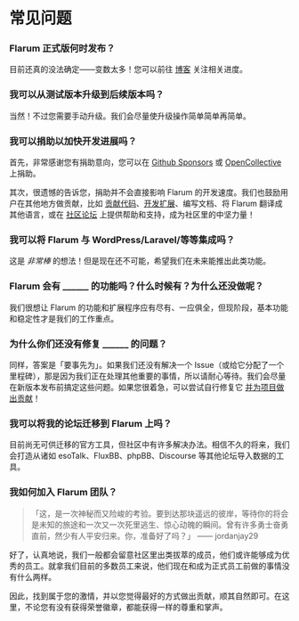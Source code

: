 # 常见问题

### Flarum 正式版何时发布？

目前还真的没法确定——变数太多！您可以前往 [博客](https://discuss.flarum.org/t/blog) 关注相关进度。

### 我可以从测试版本升级到后续版本吗？

当然！不过您需要手动升级。我们会尽量使升级操作简单简单再简单。

### 我可以捐助以加快开发进展吗？

首先，非常感谢您有捐助意向，您可以在 [Github Sponsors](https://github.com/sponsors/flarum) 或 [OpenCollective](https://opencollective.com/flarum) 上捐助。

其次，很遗憾的告诉您，捐助并不会直接影响 Flarum 的开发速度。我们也鼓励用户在其他地方做贡献，比如 [贡献代码](contributing.md)、[开发扩展](/extend/)、编写文档、将 Flarum 翻译成其他语言，或在 [社区论坛](https://discuss.flarum.org/) 上提供帮助和支持，成为社区里的中坚力量！

### 我可以将 Flarum 与 WordPress/Laravel/等等集成吗？

这是 _非常棒_ 的想法！但是现在还不可能，希望我们在未来能推出此类功能。

### Flarum 会有 ______ 的功能吗？什么时候有？为什么还没做呢？

我们很想让 Flarum 的功能和扩展程序应有尽有、一应俱全，但现阶段，基本功能和稳定性才是我们的工作重点。

### 为什么你们还没有修复 ______ 的问题？

同样，答案是「要事先为」。如果我们还没有解决一个 Issue（或给它分配了一个里程碑），那是因为我们正在处理其他重要的事情，所以请耐心等待。我们会尽量在新版本发布前搞定这些问题。如果您很着急，可以尝试自行修复它 [并为项目做出贡献](contributing.md)！

### 我可以将我的论坛迁移到 Flarum 上吗？

目前尚无可供迁移的官方工具，但社区中有许多解决办法。相信不久的将来，我们会打造从诸如 esoTalk、FluxBB、phpBB、Discourse 等其他论坛导入数据的工具。

### 我如何加入 Flarum 团队？

> 「这，是一次神秘而又险峻的考验。要到达那块遥远的彼岸，等待你的将会是未知的旅途和一次又一次死里逃生、惊心动魄的瞬间。曾有许多勇士奋勇直前，然少有人平安归来。你，准备好了吗？」 —— jordanjay29

好了，认真地说，我们一般都会留意社区里出类拔萃的成员，他们或许能够成为优秀的员工。就拿我们目前的多数员工来说，他们现在和成为正式员工前做的事情没有什么两样。

因此，找到属于您的激情，并以您觉得最好的方式做出贡献，顺其自然即可。在这里，不论您有没有获得荣誉徽章，都能获得一样的尊重和掌声。
